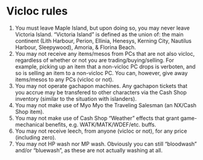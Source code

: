 # Vicloc rules

1. You must leave Maple Island, but upon doing so, you may never leave Victoria Island. “Victoria Island” is defined as the union of: the main continent (Lith Harbour, Perion, Ellinia, Henesys, Kerning City, Nautilus Harbour, Sleepywood), Amoria, & Florina Beach.
2. You may not receive any items/mesos from PCs that are not also vicloc, regardless of whether or not you are trading/buying/selling. For example, picking up an item that a non-vicloc PC drops is verboten, and so is selling an item to a non-vicloc PC. You can, however, give away items/mesos to any PCs (vicloc or not).
3. You may not operate gachapon machines. Any gachapon tickets that you accrue may be transfered to other characters via the Cash Shop inventory (similar to the situation with islanders).
4. You may not make use of Myo Myo the Traveling Salesman (an NX/Cash Shop item).
5. You may not make use of Cash Shop “Weather” effects that grant game-mechanical benefits, e.g. WATK/MATK/WDEF/etc. buffs.
6. You may not receive leech, from anyone (vicloc or not), for any price (including zero).
7. You may not HP wash nor MP wash. Obviously you can still “bloodwash” and/or “bluewash”, as these are not actually washing at all.
